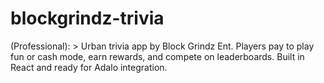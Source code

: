 # blockgrindz-trivia
 (Professional):  > Urban trivia app by Block Grindz Ent. Players pay to play fun or cash mode, earn rewards, and compete on leaderboards. Built in React and ready for Adalo integration.  
